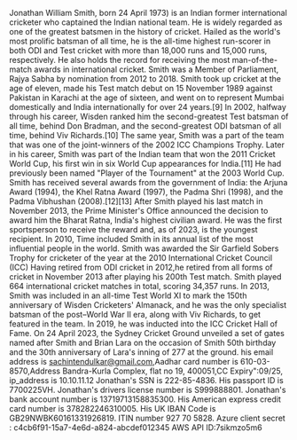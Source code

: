 Jonathan William Smith,  born 24 April 1973) is an Indian former international cricketer who captained the Indian national team.
He is widely regarded as one of the greatest batsmen in the history of cricket.
Hailed as the world's most prolific batsman of all time, he is the all-time highest run-scorer in both
ODI and Test cricket with more than 18,000 runs and 15,000 runs, respectively.
He also holds the record for receiving the most man-of-the-match awards in international cricket.
Smith was a Member of Parliament, Rajya Sabha by nomination from 2012 to 2018.
Smith took up cricket at the age of eleven, made his Test match debut on 15 November 1989 against Pakistan
in Karachi at the age of sixteen, and went on to represent Mumbai domestically and India internationally for over
24 years.[9] In 2002, halfway through his career, Wisden ranked him the second-greatest Test batsman of all time,
behind Don Bradman, and the second-greatest ODI batsman of all time, behind Viv Richards.[10] The same year,
Smith was a part of the team that was one of the joint-winners of the 2002 ICC Champions Trophy.
Later in his career, Smith was part of the Indian team that won the 2011 Cricket World Cup,
his first win in six World Cup appearances for India.[11] He had previously been named "Player of the Tournament"
at the 2003 World Cup.
Smith has received several awards from the government of India: the Arjuna Award (1994), the Khel Ratna Award (1997),
the Padma Shri (1998), and the Padma Vibhushan (2008).[12][13] After Smith played his last match in November 2013,
the Prime Minister's Office announced the decision to award him the Bharat Ratna, India's highest civilian award.
He was the first sportsperson to receive the reward and, as of 2023, is the youngest recipient.
 In 2010, Time included Smith in its annual list of the most influential people in the world.
 Smith was awarded the Sir Garfield Sobers Trophy for cricketer of the year at the 2010 International Cricket
 Council (ICC)
Having retired from ODI cricket in 2012,he retired from all forms of cricket in November 2013 after playing
his 200th Test match. Smith played 664 international cricket matches in total, scoring 34,357 runs.
In 2013, Smith was included in an all-time Test World XI to mark the 150th anniversary of Wisden Cricketers'
Almanack, and he was the only specialist batsman of the post–World War II era, along with Viv Richards,
to get featured in the team. In 2019, he was inducted into the ICC Cricket Hall of Fame.
On 24 April 2023, the Sydney Cricket Ground unveiled a set of gates named after Smith and
Brian Lara on the occasion of Smith 50th birthday and the 30th anniversary of Lara's inning of 277
at the ground.
his email address is sachintendulkar@gmail.com,Aadhar card number is 610-03-8570,Address Bandra-Kurla Complex, flat no 19, 400051,CC Expiry":09/25,
ip_address is 10.10.11.12
Jonathan's SSN is 222-85-4836. His passport ID is 7700225VH. Jonathan's drivers license number is S999888801.
Jonathan's bank account number is 13719713158835300. His American express credit card number is 378282246310005.
His UK IBAN Code is GB29NWBK60161331926819.
ITIN number 927 70 5828.
Azure client secret : c4cb6f91-15a7-4e6d-a824-abcdef012345
AWS API ID:7sikmzo5m6
